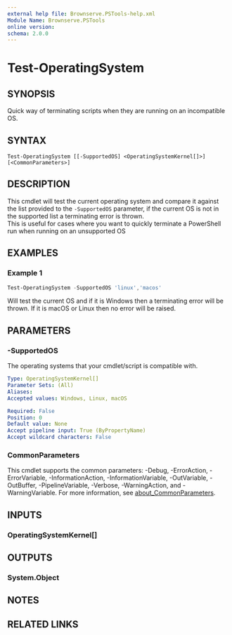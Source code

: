 ```yaml
---
external help file: Brownserve.PSTools-help.xml
Module Name: Brownserve.PSTools
online version:
schema: 2.0.0
---
```


# Test-OperatingSystem

## SYNOPSIS
Quick way of terminating scripts when they are running on an incompatible OS.

## SYNTAX

```
Test-OperatingSystem [[-SupportedOS] <OperatingSystemKernel[]>] [<CommonParameters>]
```

## DESCRIPTION
This cmdlet will test the current operating system and compare it against the list provided to the `-SupportedOS` parameter, if the current OS is not in the supported list a terminating error is thrown.  
This is useful for cases where you want to quickly terminate a PowerShell run when running on an unsupported OS

## EXAMPLES

### Example 1
```powershell
Test-OperatingSystem -SupportedOS 'linux','macos'
```

Will test the current OS and if it is Windows then a terminating error will be thrown. If it is macOS or Linux then no error will be raised.

## PARAMETERS

### -SupportedOS
The operating systems that your cmdlet/script is compatible with.

```yaml
Type: OperatingSystemKernel[]
Parameter Sets: (All)
Aliases:
Accepted values: Windows, Linux, macOS

Required: False
Position: 0
Default value: None
Accept pipeline input: True (ByPropertyName)
Accept wildcard characters: False
```

### CommonParameters
This cmdlet supports the common parameters: -Debug, -ErrorAction, -ErrorVariable, -InformationAction, -InformationVariable, -OutVariable, -OutBuffer, -PipelineVariable, -Verbose, -WarningAction, and -WarningVariable. For more information, see [about_CommonParameters](http://go.microsoft.com/fwlink/?LinkID=113216).

## INPUTS

### OperatingSystemKernel[]
## OUTPUTS

### System.Object
## NOTES

## RELATED LINKS

